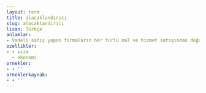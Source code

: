 ```yaml
---
layout: term
title: alacaklandırıcı
slug: alacaklandirici
lisan: Türkçe
anlamlar:
- Vadeli satış yapan firmaların her türlü mal ve hizmet satışından doğan haklarını devralan finansal kuruluş
ozellikler:
- - isim
  - ekonomi
ornekler:
- - ''
orneklerkaynak:
- - ''
---
```


